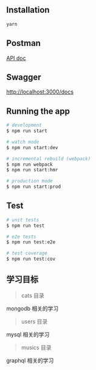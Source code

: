 ## Installation

```bash
yarn
```

## Postman
[API doc](https://web.postman.co/collections/1989061-f67fe7a6-27a0-ee4a-ae1b-98975b3c69e2?workspace=ad15bbd6-308c-4abf-8cbe-7337f714c43a)

## Swagger
[http://localhost:3000/docs](http://localhost:3000/docs)

## Running the app

```bash
# development
$ npm run start

# watch mode
$ npm run start:dev

# incremental rebuild (webpack)
$ npm run webpack
$ npm run start:hmr

# production mode
$ npm run start:prod
```

## Test

```bash
# unit tests
$ npm run test

# e2e tests
$ npm run test:e2e

# test coverage
$ npm run test:cov
```



## 学习目标

> cats 目录

mongodb 相关的学习

> users 目录

mysql 相关的学习

> musics 目录

graphql 相关的学习
